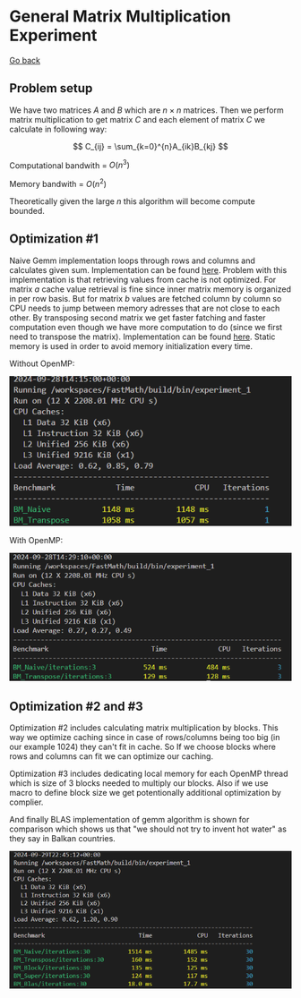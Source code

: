 # General Matrix Multiplication Experiment

[Go back](../../../README.md#experiments)

## Problem setup

We have two matrices $A$ and $B$ which are $n \times n$ matrices. Then we perform matrix multiplication to get matrix $C$ and each element of matrix $C$ we calculate in following way:

$$
C_{ij} = \sum_{k=0}^{n}A_{ik}B_{kj} 
$$

Computational bandwith = $O(n^3)$

Memory bandwith = $O(n^2)$

Theoretically given the large $n$ this algorithm will become compute bounded.

## Optimization #1

Naive Gemm implementation loops through rows and columns and calculates given sum. Implementation can be found [here](../../algorithms/gemm.cpp#19). Problem with this implementation is that retrieving values from cache is not optimized. For matrix $a$ cache value retrieval is fine since inner matrix memory is organized in per row basis. But for matrix $b$ values are fetched column by column so CPU needs to jump between memory adresses that are not close to each other. By transposing second matrix we get faster fatching and faster computation even though we have more computation to do (since we first need to transpose the matrix). Implementation can be found [here](../../algorithms/gemm.cpp#34). Static memory is used in order to avoid memory initialization every time. 

Without OpenMP:

![alt text](image.png)

With OpenMP:

![alt text](image-1.png)

## Optimization #2 and #3

Optimization #2 includes calculating matrix multiplication by blocks. This way we optimize caching since in case of rows/columns being too big (in our example 1024) they can't fit in cache. So If we choose blocks where rows and columns can fit we can optimize our caching. 

Optimization #3 includes dedicating local memory for each OpenMP thread which is size of 3 blocks needed to multiply our blocks. Also if we use macro to define block size we get potentionally additional optimization by complier.

And finally BLAS implementation of gemm algorithm is shown for comparison which shows us that "we should not try to invent hot water" as they say in Balkan countries.

![alt text](image-2.png)